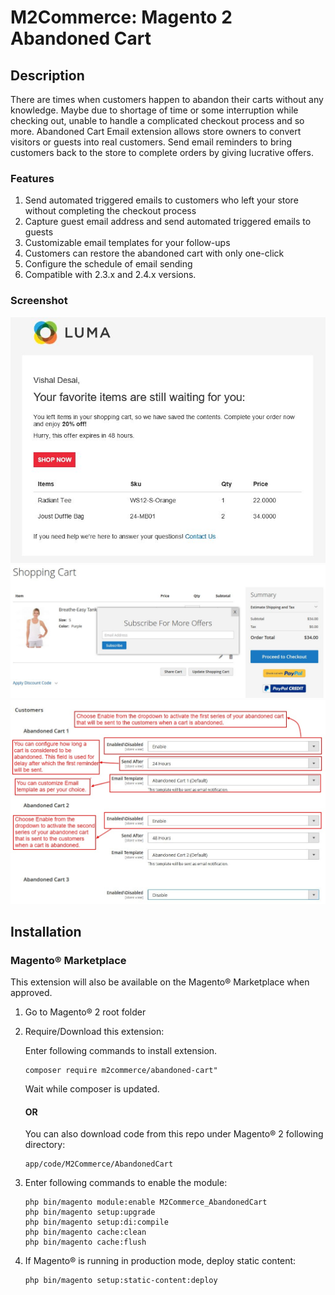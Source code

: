 # M2Commerce: Magento 2 Abandoned Cart
## Description

There are times when customers happen to abandon their carts without any knowledge. Maybe due to shortage of time or some interruption while checking out, unable to handle a complicated checkout process and so more. Abandoned Cart Email extension allows store owners to convert visitors or guests into real customers. Send email reminders to bring customers back to the store to complete orders by giving lucrative offers.

### Features
1. Send automated triggered emails to customers who left your store without completing the checkout process 
2. Capture guest email address and send automated triggered emails to guests 
3. Customizable email templates for your follow-ups 
4. Customers can restore the abandoned cart with only one-click 
5. Configure the schedule of email sending 
6. Compatible with 2.3.x and 2.4.x versions.

### Screenshot
![comment box closed](Screenshot/email.jpg)
![comment box closed](Screenshot/cartpopup.jpg)
![comment box opened](Screenshot/configurations.jpg)

## Installation
### Magento® Marketplace

This extension will also be available on the Magento® Marketplace when approved.

1. Go to Magento® 2 root folder
2. Require/Download this extension:

   Enter following commands to install extension.

   ```
   composer require m2commerce/abandoned-cart"
   ```

   Wait while composer is updated.

   #### OR

   You can also download code from this repo under Magento® 2 following directory:

    ```
    app/code/M2Commerce/AbandonedCart
    ```    

3. Enter following commands to enable the module:

   ```
   php bin/magento module:enable M2Commerce_AbandonedCart
   php bin/magento setup:upgrade
   php bin/magento setup:di:compile
   php bin/magento cache:clean
   php bin/magento cache:flush
   ```

4. If Magento® is running in production mode, deploy static content:

   ```
   php bin/magento setup:static-content:deploy
   ```
